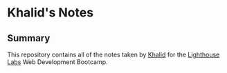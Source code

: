 # Khalid's Notes

## Summary 
This repository contains all of the notes taken by [Khalid](https://github.com/knoori-code) for the [Lighthouse Labs](https://www.lighthouselabs.ca/) Web Development Bootcamp. 